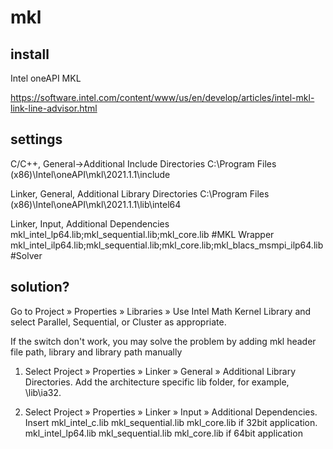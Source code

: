 # mkl

## install
Intel oneAPI MKL

https://software.intel.com/content/www/us/en/develop/articles/intel-mkl-link-line-advisor.html
## settings
C/C++, General->Additional Include Directories
  C:\Program Files (x86)\Intel\oneAPI\mkl\2021.1.1\include
 
Linker, General, Additional Library Directories
  C:\Program Files (x86)\Intel\oneAPI\mkl\2021.1.1\lib\intel64
  
Linker, Input, Additional Dependencies
  mkl_intel_lp64.lib;mkl_sequential.lib;mkl_core.lib #MKL Wrapper
  mkl_intel_ilp64.lib;mkl_sequential.lib;mkl_core.lib;mkl_blacs_msmpi_ilp64.lib #Solver

## solution?
Go to Project » Properties » Libraries » Use Intel Math Kernel Library and select Parallel, Sequential, or Cluster as appropriate. 

If the switch don't work, you may solve the problem by adding mkl header file path, library and library path manually 

1. Select Project » Properties » Linker » General » Additional Library Directories. Add the architecture specific lib folder, for example, \lib\ia32. 

2. Select Project » Properties » Linker » Input » Additional Dependencies. Insert
  mkl_intel_c.lib mkl_sequential.lib mkl_core.lib if 32bit application. 
  mkl_intel_lp64.lib mkl_sequential.lib mkl_core.lib if 64bit application  
